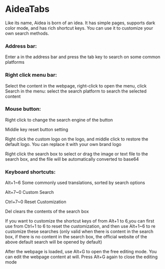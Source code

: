 # AideaTabs
Like its name, Aidea is born of an idea. It has simple pages, supports dark color mode, and has rich shortcut keys. You can use it to customize your own search methods.

### Address bar:

Enter a in the address bar and press the tab key to search on some common platforms


### Right click menu bar:

Select the content in the webpage, right-click to open the menu, click Search in the menu: select the search platform to search the selected content


### Mouse button:

Right click to change the search engine of the button

Middle key reset button setting

Right click the custom logo on the logo, and middle click to restore the default logo. You can replace it with your own brand logo

Right click the search box to select or drag the image or text file to the search box, and the file will be automatically converted to base64


### Keyboard shortcuts:

Alt+1~6 Some commonly used translations, sorted by search options

Alt+7~0 Custom Search

Ctrl+7~0 Reset Customization

Del clears the contents of the search box



If you want to customize the shortcut keys of from Alt+1 to 6,you can first use from Ctrl+1 to 6 to reset the customization, and then use Alt+1~6 to re customize these searches (only valid when there is content in the search box, if there is no content in the search box, the official website of the above default search will be opened by default)



After the webpage is loaded, use Alt+G to open the free editing mode. You can edit the webpage content at will. Press Alt+G again to close the editing mode
